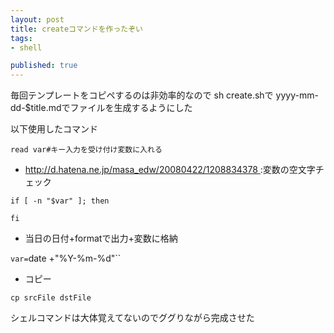 ```yaml
---
layout: post
title: createコマンドを作ったぞい
tags:
- shell

published: true
---
```


毎回テンプレートをコピペするのは非効率的なので
sh create.shで
yyyy-mm-dd-$title.mdでファイルを生成するようにした

以下使用したコマンド

`read var#キー入力を受け付け変数に入れる`

* [http://d.hatena.ne.jp/masa_edw/20080422/1208834378
](http://d.hatena.ne.jp/masa_edw/20080422/1208834378):変数の空文字チェック

```
if [ -n "$var" ]; then

fi
```

* 当日の日付+formatで出力+変数に格納

`var=`date +"%Y-%m-%d"``

* コピー

`cp srcFile dstFile`

シェルコマンドは大体覚えてないのでググりながら完成させた